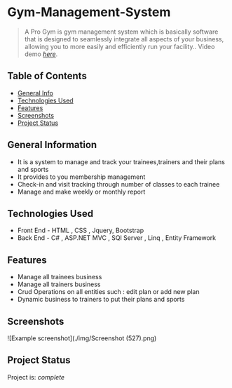 # Gym-Management-System
> A Pro Gym is gym management system  which is basically software that is designed to seamlessly integrate all aspects of your business, allowing you to more easily and efficiently run your facility..
> Video demo [_here_](https://drive.google.com/file/d/1-S_tQF2ukU6UFf2bhzivEAkU_ZEhGxqR/view?usp=share_link).


## Table of Contents
* [General Info](#general-information)
* [Technologies Used](#technologies-used)
* [Features](#features)
* [Screenshots](#screenshots)
* [Project Status](#project-status)


## General Information
- It is a system to manage and track your trainees,trainers and their plans and sports
- It provides to you membership management
- Check-in and visit tracking through number of classes to each trainee
- Manage and make weekly or monthly report



## Technologies Used
- Front End - HTML , CSS , Jquery, Bootstrap
- Back End -  C# , ASP.NET MVC , SQl Server , Linq , Entity Framework



## Features
- Manage all trainees business
- Manage all trainers business
- Crud Operations on all entities such : edit plan or add new plan 
- Dynamic business to trainers to put their plans and sports


## Screenshots
![Example screenshot](./img/Screenshot (527).png)


## Project Status
Project is: _complete_ 
